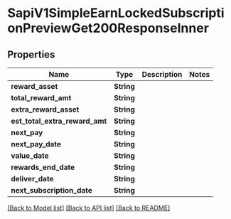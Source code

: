 # SapiV1SimpleEarnLockedSubscriptionPreviewGet200ResponseInner

## Properties

Name | Type | Description | Notes
------------ | ------------- | ------------- | -------------
**reward_asset** | **String** |  | 
**total_reward_amt** | **String** |  | 
**extra_reward_asset** | **String** |  | 
**est_total_extra_reward_amt** | **String** |  | 
**next_pay** | **String** |  | 
**next_pay_date** | **String** |  | 
**value_date** | **String** |  | 
**rewards_end_date** | **String** |  | 
**deliver_date** | **String** |  | 
**next_subscription_date** | **String** |  | 

[[Back to Model list]](../README.md#documentation-for-models) [[Back to API list]](../README.md#documentation-for-api-endpoints) [[Back to README]](../README.md)


